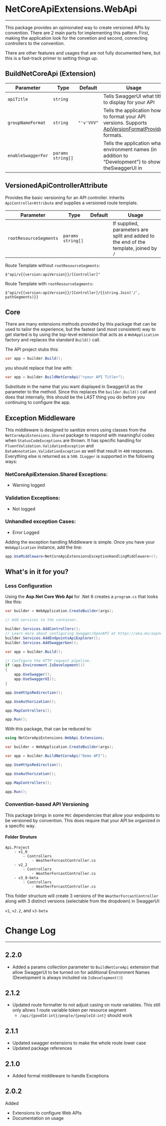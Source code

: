 ﻿# NetCoreApiExtensions.WebApi
---
This package provides an opinionated way to create versioned APIs by convention. There are 2 main parts for implementing this pattern. First, making the application look for the convetion and second, connecting controllers to the convention.

There are other features and usages that are not fully documented here, but this is a fast-track primer to setting things up.

## BuildNetCoreApi (Extension)
| Parameter | Type | Default | Usage | 
| ----------- | ----------- | ---------- | ---------- |
| `apiTitle` | `string` | | Tells SwaggerUI what title to display for your API |
| `groupNameFormat` | `string` | `"'v'VVV"` | Tells the application how to format your API versions. Supports [ApiVersionFormatProvider](https://github.com/dotnet/aspnet-api-versioning/wiki/Version-Format) formats. |
|`enableSwaggerFor` | `params string[]` | |Tells the application what environment names (in addition to "Development") to show theSwaggerUI in |

## VersionedApiControllerAttribute

Provides the basic versioning for an API controller. Inherits `ApiControllerAttribute`
and supplies a versioned route template.

| Parameter | Type | Default | Usage | 
| ----------- | ----------- | ---------- | ---------- |
| `rootResourceSegments` | `params string[]` | | If supplied, parameters are split and added to the end of the template, joined by `/` |

Route Template without `rootResourceSegments`:

```
$"api/v{{version:apiVersion}}/[Controller]"
```

Route Template with `rootResourceSegments`:

```
$"api/v{{version:apiVersion}}/[Controller]/{{string.Join('/', pathSegments)}}
```

## Core

There are many extensions methods provided by this package that can be used to tailor the experience, but the fastest (and most consistent) way to get started is by using the top-level extension that acts as a `WebApplication` factory and replaces the standard `Build()` call.

The API project stubs this:
``` C#
var app = builder.Build();
```

you should replace that line with:
``` C#
var app = builder.BuildNetCoreApi("<your API Title>");
```

Substitute in the name that you want displayed in SwaggerUI as the parameter to the method. Since this replaces the `builder.Build()` call and does that internally, this should be the *LAST* thing you do before you continuing to configure the app.

## Exception Middleware
This middleware is designed to sanitize errors using classes from the `NetCoreApiExtensions.Shared` package to respond with meaningful codes when `StatusCodeExceptions` are thrown. It has specific handling for `FluentValidation.ValidationException` and `DataAnnotation.ValidationException` as well that result in `400` responses. Everything else is returned as a `500`. `ILogger` is supported in the following ways:

### NetCoreApiExtension.Shared Exceptions:
* Warning logged

### Validation Exceptions: 
* Not logged
  
### Unhandled exception Cases:
* Error Logged
  

Adding the exception handling Middleware is simple. Once you have your `WebApplication` instance, add the line:

``` C#
app.UseMiddleware<NetCoreApiExtensionsExceptionHandlingMiddleware>();
```



## What's in it for you?
### Less Configuration
Using the **Asp.Net Core Web Api** for .Net 6 creates a `program.cs` that looks like this:
``` C#
var builder = WebApplication.CreateBuilder(args);

// Add services to the container.

builder.Services.AddControllers();
// Learn more about configuring Swagger/OpenAPI at https://aka.ms/aspnetcore/swashbuckle
builder.Services.AddEndpointsApiExplorer();
builder.Services.AddSwaggerGen();

var app = builder.Build();

// Configure the HTTP request pipeline.
if (app.Environment.IsDevelopment())
{
    app.UseSwagger();
    app.UseSwaggerUI();
}

app.UseHttpsRedirection();

app.UseAuthorization();

app.MapControllers();

app.Run();
```
With this package, that can be reduced to:
``` C# 
using NetCoreApiExtensions.WebApi.Extensions;

var builder = WebApplication.CreateBuilder(args);

var app = builder.BuildNetCoreApi("Demo API");

app.UseHttpsRedirection();

app.UseAuthorization();

app.MapControllers();

app.Run();
```

### Convention-based API Versioning
This package brings in some `MVC` dependencies that allow your endpoints to be versioned by convention. This does require that your API be organized in a specific way.

#### Folder Struture
```
Api.Project
    - v1_0
        - Controllers
            - WeatherForcastController.cs
    - v2_2
        - Controllers
            - WeatherForcastController.cs
    - v3_0-beta
        - Controllers
            - WeatherForcastController.cs
```
This folder structure will create 3 versions of the `WeatherForcastController` along with 3 distinct versions (selectable from the dropdown) in SwaggerUI:

`v1`, `v2.2`, and `v3-beta` 

# Change Log
---
## 2.2.0
* Added a params collection parameter to `BuildNetCoreApi` extension that allow SwaggerUI to be turned on for additional Environment Names (Development is always included via `IsDevelopment()`)

## 2.1.2
* Updated route formatter to not adjust casing on route variables. This still only allows 1 route variable token per resource segment
  *  `/api/{goodId:int}/people/{peopleId:int}` should work

## 2.1.1
* Updated swagger extensions to make the whole route lower case
* Updated package references

## 2.1.0
* Added formal middleware to handle Exceptions
  
## 2.0.2
Added
* Extensions to configure Web APIs
* Documentation on usage